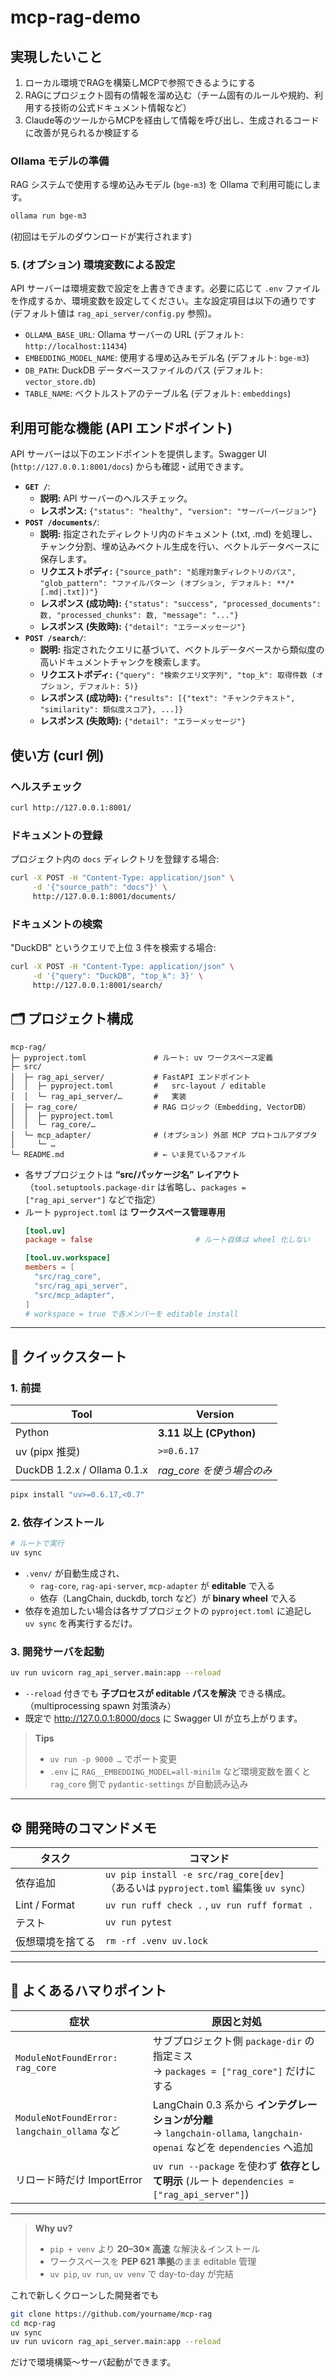 # mcp-rag-demo

## 実現したいこと

1. ローカル環境でRAGを構築しMCPで参照できるようにする
2. RAGにプロジェクト固有の情報を溜め込む（チーム固有のルールや規約、利用する技術の公式ドキュメント情報など）
3. Claude等のツールからMCPを経由して情報を呼び出し、生成されるコードに改善が見られるか検証する

### Ollama モデルの準備

RAG システムで使用する埋め込みモデル (`bge-m3`) を Ollama で利用可能にします。

```bash
ollama run bge-m3
```
(初回はモデルのダウンロードが実行されます)

### 5. (オプション) 環境変数による設定

API サーバーは環境変数で設定を上書きできます。必要に応じて `.env` ファイルを作成するか、環境変数を設定してください。主な設定項目は以下の通りです (デフォルト値は `rag_api_server/config.py` 参照)。

*   `OLLAMA_BASE_URL`: Ollama サーバーの URL (デフォルト: `http://localhost:11434`)
*   `EMBEDDING_MODEL_NAME`: 使用する埋め込みモデル名 (デフォルト: `bge-m3`)
*   `DB_PATH`: DuckDB データベースファイルのパス (デフォルト: `vector_store.db`)
*   `TABLE_NAME`: ベクトルストアのテーブル名 (デフォルト: `embeddings`)

## 利用可能な機能 (API エンドポイント)

API サーバーは以下のエンドポイントを提供します。Swagger UI (`http://127.0.0.1:8001/docs`) からも確認・試用できます。

*   **`GET /`**:
    *   **説明:** API サーバーのヘルスチェック。
    *   **レスポンス:** `{"status": "healthy", "version": "サーバーバージョン"}`
*   **`POST /documents/`**:
    *   **説明:** 指定されたディレクトリ内のドキュメント (.txt, .md) を処理し、チャンク分割、埋め込みベクトル生成を行い、ベクトルデータベースに保存します。
    *   **リクエストボディ:** `{"source_path": "処理対象ディレクトリのパス", "glob_pattern": "ファイルパターン (オプション, デフォルト: **/*[.md|.txt])"}`
    *   **レスポンス (成功時):** `{"status": "success", "processed_documents": 数, "processed_chunks": 数, "message": "..."}`
    *   **レスポンス (失敗時):** `{"detail": "エラーメッセージ"}`
*   **`POST /search/`**:
    *   **説明:** 指定されたクエリに基づいて、ベクトルデータベースから類似度の高いドキュメントチャンクを検索します。
    *   **リクエストボディ:** `{"query": "検索クエリ文字列", "top_k": 取得件数 (オプション, デフォルト: 5)}`
    *   **レスポンス (成功時):** `{"results": [{"text": "チャンクテキスト", "similarity": 類似度スコア}, ...]}`
    *   **レスポンス (失敗時):** `{"detail": "エラーメッセージ"}`

## 使い方 (curl 例)

### ヘルスチェック

```bash
curl http://127.0.0.1:8001/
```

### ドキュメントの登録

プロジェクト内の `docs` ディレクトリを登録する場合:

```bash
curl -X POST -H "Content-Type: application/json" \
     -d '{"source_path": "docs"}' \
     http://127.0.0.1:8001/documents/
```

### ドキュメントの検索

"DuckDB" というクエリで上位 3 件を検索する場合:

```bash
curl -X POST -H "Content-Type: application/json" \
     -d '{"query": "DuckDB", "top_k": 3}' \
     http://127.0.0.1:8001/search/
```

## 🗂️ プロジェクト構成

```text
mcp-rag/
├─ pyproject.toml               # ルート: uv ワークスペース定義
├─ src/
│  ├─ rag_api_server/           # FastAPI エンドポイント
│  │  ├─ pyproject.toml         #   src-layout / editable
│  │  └─ rag_api_server/…       #   実装
│  ├─ rag_core/                 # RAG ロジック（Embedding, VectorDB）
│  │  ├─ pyproject.toml
│  │  └─ rag_core/…
│  └─ mcp_adapter/              # (オプション) 外部 MCP プロトコルアダプタ
│     └─ …
└─ README.md                    # ← いま見ているファイル
```

* 各サブプロジェクトは **“src/パッケージ名” レイアウト**  
  （`tool.setuptools.package-dir` は省略し、`packages = ["rag_api_server"]` などで指定）
* ルート `pyproject.toml` は **ワークスペース管理専用**  
  ```toml
  [tool.uv]
  package = false                       # ルート自体は wheel 化しない

  [tool.uv.workspace]
  members = [
    "src/rag_core",
    "src/rag_api_server",
    "src/mcp_adapter",
  ]
  # workspace = true で各メンバーを editable install
  ```

---

## 🚀 クイックスタート

### 1. 前提

| Tool | Version |
|------|---------|
| Python | **3.11 以上 (CPython)** |
| uv (pipx 推奨) | `>=0.6.17` |
| DuckDB 1.2.x / Ollama 0.1.x | *rag_core を使う場合のみ* |

```bash
pipx install "uv>=0.6.17,<0.7"
```

### 2. 依存インストール

```bash
# ルートで実行
uv sync
```

* `.venv/` が自動生成され、  
  - `rag-core`, `rag-api-server`, `mcp-adapter` が **editable** で入る  
  - 依存（LangChain, duckdb, torch など）が **binary wheel** で入る
* 依存を追加したい場合は各サブプロジェクトの `pyproject.toml` に追記し  
  `uv sync` を再実行するだけ。

### 3. 開発サーバを起動

```bash
uv run uvicorn rag_api_server.main:app --reload
```

* `--reload` 付きでも **子プロセスが editable パスを解決** できる構成。  
  （multiprocessing spawn 対策済み）
* 既定で <http://127.0.0.1:8000/docs> に Swagger UI が立ち上がります。

> **Tips**  
> - `uv run -p 9000 …` でポート変更  
> - `.env` に `RAG__EMBEDDING_MODEL=all-minilm` など環境変数を置くと  
>   `rag_core` 側で `pydantic-settings` が自動読み込み

---

## ⚙️ 開発時のコマンドメモ

| タスク | コマンド |
|--------|---------|
| 依存追加 | `uv pip install -e src/rag_core[dev]`<br>（あるいは `pyproject.toml` 編集後 `uv sync`） |
| Lint / Format | `uv run ruff check .` , `uv run ruff format .` |
| テスト | `uv run pytest` |
| 仮想環境を捨てる | `rm -rf .venv uv.lock` |

---

## 📝 よくあるハマりポイント

| 症状 | 原因と対処 |
|------|-----------|
| `ModuleNotFoundError: rag_core` | サブプロジェクト側 `package-dir` の指定ミス<br>→ `packages = ["rag_core"]` だけにする |
| `ModuleNotFoundError: langchain_ollama` など | LangChain 0.3 系から **インテグレーションが分離**<br>→ `langchain-ollama`, `langchain-openai` などを `dependencies` へ追加 |
| リロード時だけ ImportError | `uv run --package` を使わず **依存として明示** (ルート `dependencies = ["rag_api_server"]`) |

---

> **Why uv?**  
> - `pip + venv` より **20–30× 高速** な解決＆インストール  
> - ワークスペースを **PEP 621 準拠**のまま editable 管理  
> - `uv pip`, `uv run`, `uv venv` で day-to-day が完結

これで新しくクローンした開発者でも  
```bash
git clone https://github.com/yourname/mcp-rag
cd mcp-rag
uv sync
uv run uvicorn rag_api_server.main:app --reload
```  
だけで環境構築～サーバ起動ができます。